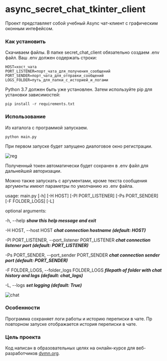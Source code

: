 # async_secret_chat_tkinter_client

Проект представляет собой учебный Async чат-клиент c графическим оконным интефейсом.
 
### Как установить

Скачиваем файлы. В папке secret_chat_client обязательно создаем .env файл. Ваш .env должен содержать строки:
```
HOST=хост_чата
PORT_LISTENER=порт_чата_для_получения_сообщений
PORT_SENDER=порт_чата_для_отправки_сообщений
LOGS_FOLDER=путь_для_папки_с_историей_и_логами
```
Python 3.7 должен быть уже установлен. Затем используйте pip для установки зависимостей:
```
pip install -r requirements.txt
```

### Использование
Из каталога с программой запускаeм.

```
python main.py
```
При первом запуске будет запущено диалоговое окно регистрации.

![reg](https://www.radikal.kz/images/2019/10/12/number1.jpg)

Полученный токен автоматически будет сохранен в .env файл для дальнейшей авторизации. 
 
Можно также запускать с аргументами, кроме текста сообщения аргументы имеют параметры по умолчанию из .env файла. 
 
 
usage: main.py [-h] [-H HOST] [-Pl PORT_LISTENER] [-Ps PORT_SENDER]
               [-F FOLDER_LOGS] [-L]

optional arguments:

-h, --help                                        **_show this help message and exit_**

-H HOST, --host HOST                              **_chat connection hostname (default: HOST)_**

-Pl PORT_LISTENER, --port_listener PORT_LISTENER  **_chat connection listener port (default: PORT_LISTENER)_**

-Ps PORT_SENDER, --port_sender PORT_SENDER        **_chat connection sender port (default: PORT_SENDER)_**

-F FOLDER_LOGS, --folder_logs FOLDER_LOGS         **_filepath of folder with chat history and logs (default: chat_logs)_**

-L, --logs                                        **_set logging (default: True)_**


![chat](https://www.radikal.kz/images/2019/10/12/number2.jpg)

### Особенности
Программа сохраняет логи работы и историю переписки в чате. Пр повторном запуске отображается история переписки в чате.

### Цель проекта

Код написан в образовательных целях на онлайн-курсе для веб-разработчиков [dvmn.org](https://dvmn.org/).
